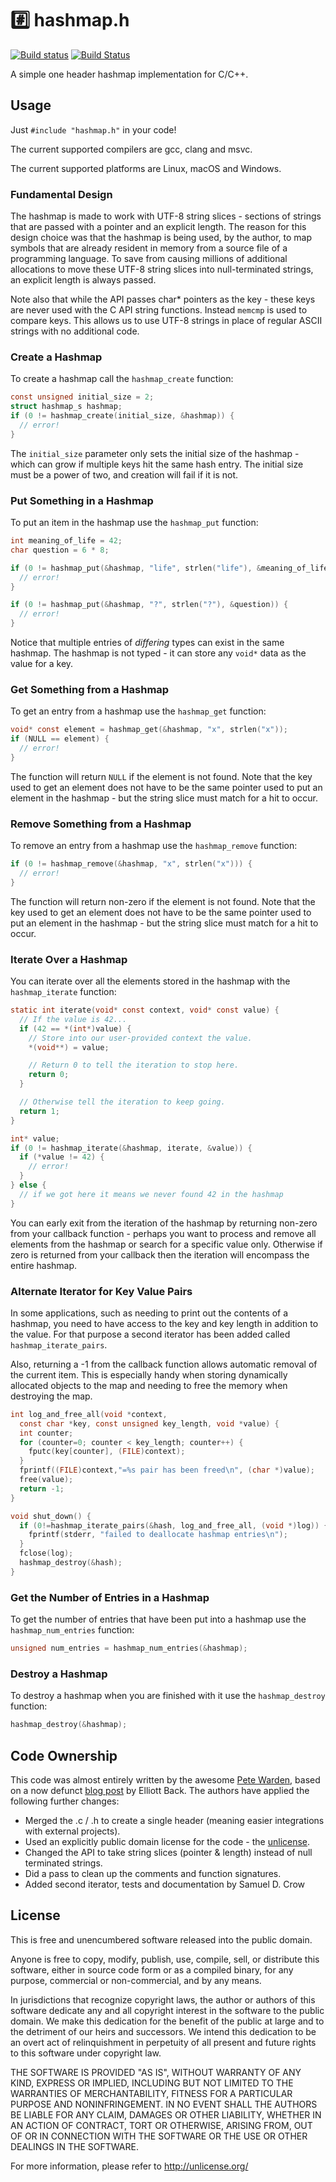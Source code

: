 # #️⃣ hashmap.h

[![Build status](https://ci.appveyor.com/api/projects/status/1crw9uccf869aiss?svg=true)](https://ci.appveyor.com/project/sheredom/hashmap-h)
[![Build Status](https://travis-ci.com/sheredom/hashmap.h.svg?branch=master)](https://travis-ci.com/sheredom/hashmap.h)

A simple one header hashmap implementation for C/C++.

## Usage

Just `#include "hashmap.h"` in your code!

The current supported compilers are gcc, clang and msvc.

The current supported platforms are Linux, macOS and Windows.

### Fundamental Design

The hashmap is made to work with UTF-8 string slices - sections of strings that
are passed with a pointer and an explicit length. The reason for this design
choice was that the hashmap is being used, by the author, to map symbols that
are already resident in memory from a source file of a programming language. To
save from causing millions of additional allocations to move these UTF-8 string
slices into null-terminated strings, an explicit length is always passed.

Note also that while the API passes char* pointers as the key - these keys are
never used with the C API string functions. Instead `memcmp` is used to compare
keys. This allows us to use UTF-8 strings in place of regular ASCII strings with
no additional code.

### Create a Hashmap

To create a hashmap call the `hashmap_create` function:

```c
const unsigned initial_size = 2;
struct hashmap_s hashmap;
if (0 != hashmap_create(initial_size, &hashmap)) {
  // error!
}
```

The `initial_size` parameter only sets the initial size of the hashmap - which
can grow if multiple keys hit the same hash entry. The initial size must be a
power of two, and creation will fail if it is not.

### Put Something in a Hashmap

To put an item in the hashmap use the `hashmap_put` function:

```c
int meaning_of_life = 42;
char question = 6 * 8;

if (0 != hashmap_put(&hashmap, "life", strlen("life"), &meaning_of_life)) {
  // error!
}

if (0 != hashmap_put(&hashmap, "?", strlen("?"), &question)) {
  // error!
}
```

Notice that multiple entries of _differing_ types can exist in the same hashmap.
The hashmap is not typed - it can store any `void*` data as the value for a key.

### Get Something from a Hashmap

To get an entry from a hashmap use the `hashmap_get` function:

```c
void* const element = hashmap_get(&hashmap, "x", strlen("x"));
if (NULL == element) {
  // error!
}
```

The function will return `NULL` if the element is not found. Note that the key
used to get an element does not have to be the same pointer used to put an
element in the hashmap - but the string slice must match for a hit to occur.

### Remove Something from a Hashmap

To remove an entry from a hashmap use the `hashmap_remove` function:

```c
if (0 != hashmap_remove(&hashmap, "x", strlen("x"))) {
  // error!
}
```

The function will return non-zero if the element is not found. Note that the key
used to get an element does not have to be the same pointer used to put an
element in the hashmap - but the string slice must match for a hit to occur.

### Iterate Over a Hashmap

You can iterate over all the elements stored in the hashmap with the
`hashmap_iterate` function:

```c
static int iterate(void* const context, void* const value) {
  // If the value is 42...
  if (42 == *(int*)value) {
    // Store into our user-provided context the value.
    *(void**) = value;

    // Return 0 to tell the iteration to stop here.
    return 0;
  }

  // Otherwise tell the iteration to keep going.
  return 1;
}

int* value;
if (0 != hashmap_iterate(&hashmap, iterate, &value)) {
  if (*value != 42) {
    // error!
  }
} else {
  // if we got here it means we never found 42 in the hashmap
}
```

You can early exit from the iteration of the hashmap by returning non-zero from
your callback function - perhaps you want to process and remove all elements
from the hashmap or search for a specific value only. Otherwise if zero is
returned from your callback then the iteration will encompass the entire
hashmap.

### Alternate Iterator for Key Value Pairs

In some applications, such as needing to print out the contents of a hashmap,
you need to have access to the key and key length in addition to the value.
For that purpose a second iterator has been added called
`hashmap_iterate_pairs`.

Also, returning a -1 from the callback function allows automatic removal of the
current item.  This is especially handy when storing dynamically allocated
objects to the map and needing to free the memory when destroying the map.

```c
int log_and_free_all(void *context, 
  const char *key, const unsigned key_length, void *value) {
  int counter;
  for (counter=0; counter < key_length; counter++) {
    fputc(key[counter], (FILE)context);
  }
  fprintf((FILE)context,"=%s pair has been freed\n", (char *)value);
  free(value);
  return -1;
}

void shut_down() {
  if (0!=hashmap_iterate_pairs(&hash, log_and_free_all, (void *)log)) {
    fprintf(stderr, "failed to deallocate hashmap entries\n");
  }
  fclose(log);
  hashmap_destroy(&hash);
}
```

### Get the Number of Entries in a Hashmap

To get the number of entries that have been put into a hashmap use the
`hashmap_num_entries` function:

```c
unsigned num_entries = hashmap_num_entries(&hashmap);
```

### Destroy a Hashmap

To destroy a hashmap when you are finished with it use the `hashmap_destroy`
function:

```c
hashmap_destroy(&hashmap);
```

## Code Ownership

This code was almost entirely written by the awesome
[Pete Warden](https://twitter.com/petewarden), based on a now defunct
[blog post](https://web.archive.org/web/20160329102146/http://elliottback.com/wp/hashmap-implementation-in-c/)
by Elliott Back. The authors have applied the following further changes:

- Merged the .c / .h to create a single header (meaning easier integrations with
  external projects).
- Used an explicitly public domain license for the code - the
  [unlicense](https://unlicense.org/).
- Changed the API to take string slices (pointer & length) instead of null
  terminated strings.
- Did a pass to clean up the comments and function signatures.
- Added second iterator, tests and documentation by Samuel D. Crow

## License

This is free and unencumbered software released into the public domain.

Anyone is free to copy, modify, publish, use, compile, sell, or
distribute this software, either in source code form or as a compiled
binary, for any purpose, commercial or non-commercial, and by any
means.

In jurisdictions that recognize copyright laws, the author or authors
of this software dedicate any and all copyright interest in the
software to the public domain. We make this dedication for the benefit
of the public at large and to the detriment of our heirs and
successors. We intend this dedication to be an overt act of
relinquishment in perpetuity of all present and future rights to this
software under copyright law.

THE SOFTWARE IS PROVIDED "AS IS", WITHOUT WARRANTY OF ANY KIND,
EXPRESS OR IMPLIED, INCLUDING BUT NOT LIMITED TO THE WARRANTIES OF
MERCHANTABILITY, FITNESS FOR A PARTICULAR PURPOSE AND NONINFRINGEMENT.
IN NO EVENT SHALL THE AUTHORS BE LIABLE FOR ANY CLAIM, DAMAGES OR
OTHER LIABILITY, WHETHER IN AN ACTION OF CONTRACT, TORT OR OTHERWISE,
ARISING FROM, OUT OF OR IN CONNECTION WITH THE SOFTWARE OR THE USE OR
OTHER DEALINGS IN THE SOFTWARE.

For more information, please refer to <http://unlicense.org/>
